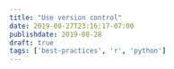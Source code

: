 ```yaml
---
title: "Use version control"
date: 2019-08-27T23:16:17-07:00
publishdate: 2019-08-28
draft: true
tags: ['best-practices', 'r', 'python']
---
```



